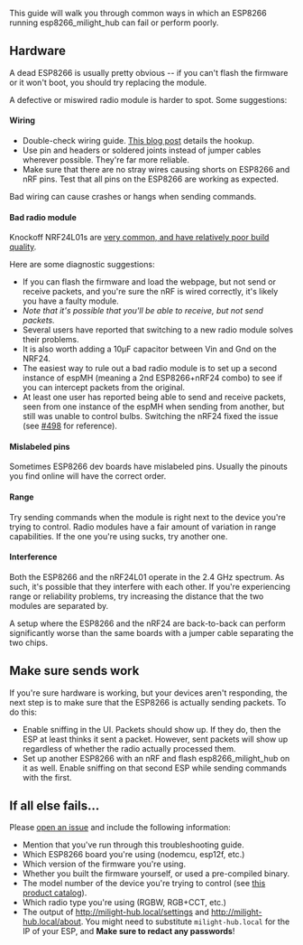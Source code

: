 This guide will walk you through common ways in which an ESP8266 running esp8266_milight_hub can fail or perform poorly.

## Hardware

A dead ESP8266 is usually pretty obvious -- if you can't flash the firmware or it won't boot, you should try replacing the module.

A defective or miswired radio module is harder to spot.  Some suggestions:

#### Wiring

* Double-check wiring guide.  [This blog post](http://blog.christophermullins.com/2017/02/11/milight-wifi-gateway-emulator-on-an-esp8266/) details the hookup.
* Use pin and headers or soldered joints instead of jumper cables wherever possible.  They're far more reliable.
* Make sure that there are no stray wires causing shorts on ESP8266 and nRF pins. Test that all pins on the ESP8266 are working as expected.

Bad wiring can cause crashes or hangs when sending commands.

#### Bad radio module

Knockoff NRF24L01s are [very common, and have relatively poor build quality](https://forum.mysensors.org/topic/1153/we-are-mostly-using-fake-nrf24l01-s-but-worse-fakes-are-emerging).

Here are some diagnostic suggestions:

* If you can flash the firmware and load the webpage, but not send or receive packets, and you're sure the nRF is wired correctly, it's likely you have a faulty module.  
* _Note that it's possible that you'll be able to receive, but not send packets._
* Several users have reported that switching to a new radio module solves their problems.
* It is also worth adding a 10µF capacitor between Vin and Gnd on the NRF24.
* The easiest way to rule out a bad radio module is to set up a second instance of espMH (meaning a 2nd ESP8266+nRF24 combo) to see if you can intercept packets from the original.
* At least one user has reported being able to send and receive packets, seen from one instance of the espMH when sending from another, but still was unable to control bulbs.  Switching the nRF24 fixed the issue (see [#498](https://github.com/sidoh/esp8266_milight_hub/issues/498) for reference).

#### Mislabeled pins

Sometimes ESP8266 dev boards have mislabeled pins.  Usually the pinouts you find online will have the correct order.

#### Range

Try sending commands when the module is right next to the device you're trying to control.  Radio modules have a fair amount of variation in range capabilities.  If the one you're using sucks, try another one.

#### Interference

Both the ESP8266 and the nRF24L01 operate in the 2.4 GHz spectrum.  As such, it's possible that they interfere with each other.  If you're experiencing range or reliability problems, try increasing the distance that the two modules are separated by.

A setup where the ESP8266 and the nRF24 are back-to-back can perform significantly worse than the same boards with a jumper cable separating the two chips.

## Make sure sends work

If you're sure hardware is working, but your devices aren't responding, the next step is to make sure that the ESP8266 is actually sending packets.  To do this:

* Enable sniffing in the UI.  Packets should show up.  If they do, then the ESP at least thinks it sent a packet.  However, sent packets will show up regardless of whether the radio actually processed them.
* Set up another ESP8266 with an nRF and flash esp8266_milight_hub on it as well.  Enable sniffing on that second ESP while sending commands with the first.

## If all else fails...

Please [open an issue](https://github.com/sidoh/esp8266_milight_hub/issues/new?assignees=&labels=setup-quesetion&template=problem-with-new-setup-or-device-compatibility.md&title=) and include the following information:

* Mention that you've run through this troubleshooting guide.
* Which ESP8266 board you're using (nodemcu, esp12f, etc.)
* Which version of the firmware you're using.
* Whether you built the firmware yourself, or used a pre-compiled binary.
* The model number of the device you're trying to control (see [this product catalog](https://github.com/sidoh/esp8266_milight_hub/files/1379131/MiLight-ProductCatalog-2017.pdf)).
* Which radio type you're using (RGBW, RGB+CCT, etc.)
* The output of http://milight-hub.local/settings and http://milight-hub.local/about. You might need to substitute `milight-hub.local` for the IP of your ESP, and **Make sure to redact any passwords**!